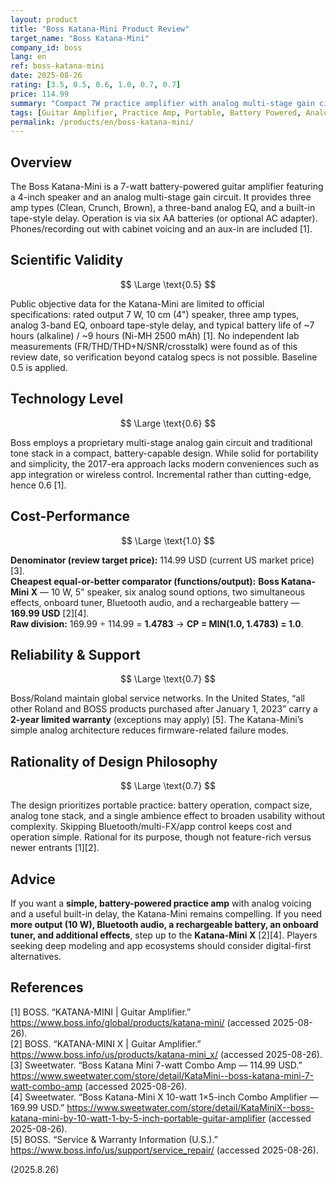 ```yaml
---
layout: product
title: "Boss Katana-Mini Product Review"
target_name: "Boss Katana-Mini"
company_id: boss
lang: en
ref: boss-katana-mini
date: 2025-08-26
rating: [3.5, 0.5, 0.6, 1.0, 0.7, 0.7]
price: 114.99
summary: "Compact 7W practice amplifier with analog multi-stage gain circuit, battery operation, and tape-style delay for portable guitar practice applications."
tags: [Guitar Amplifier, Practice Amp, Portable, Battery Powered, Analog]
permalink: /products/en/boss-katana-mini/
---
```


## Overview

The Boss Katana-Mini is a 7-watt battery-powered guitar amplifier featuring a 4-inch speaker and an analog multi-stage gain circuit. It provides three amp types (Clean, Crunch, Brown), a three-band analog EQ, and a built-in tape-style delay. Operation is via six AA batteries (or optional AC adapter). Phones/recording out with cabinet voicing and an aux-in are included [1].

## Scientific Validity

$$ \Large \text{0.5} $$

Public objective data for the Katana-Mini are limited to official specifications: rated output 7 W, 10 cm (4") speaker, three amp types, analog 3-band EQ, onboard tape-style delay, and typical battery life of ~7 hours (alkaline) / ~9 hours (Ni-MH 2500 mAh) [1]. No independent lab measurements (FR/THD/THD+N/SNR/crosstalk) were found as of this review date, so verification beyond catalog specs is not possible. Baseline 0.5 is applied.

## Technology Level

$$ \Large \text{0.6} $$

Boss employs a proprietary multi-stage analog gain circuit and traditional tone stack in a compact, battery-capable design. While solid for portability and simplicity, the 2017-era approach lacks modern conveniences such as app integration or wireless control. Incremental rather than cutting-edge, hence 0.6 [1].

## Cost-Performance

$$ \Large \text{1.0} $$

**Denominator (review target price):** 114.99 USD (current US market price) [3].  
**Cheapest equal-or-better comparator (functions/output):** **Boss Katana-Mini X** — 10 W, 5" speaker, six analog sound options, two simultaneous effects, onboard tuner, Bluetooth audio, and a rechargeable battery — **169.99 USD** [2][4].  
**Raw division:** 169.99 ÷ 114.99 = **1.4783** → **CP = MIN(1.0, 1.4783) = 1.0**.

## Reliability & Support

$$ \Large \text{0.7} $$

Boss/Roland maintain global service networks. In the United States, “all other Roland and BOSS products purchased after January 1, 2023” carry a **2-year limited warranty** (exceptions may apply) [5]. The Katana-Mini’s simple analog architecture reduces firmware-related failure modes.

## Rationality of Design Philosophy

$$ \Large \text{0.7} $$

The design prioritizes portable practice: battery operation, compact size, analog tone stack, and a single ambience effect to broaden usability without complexity. Skipping Bluetooth/multi-FX/app control keeps cost and operation simple. Rational for its purpose, though not feature-rich versus newer entrants [1][2].

## Advice

If you want a **simple, battery-powered practice amp** with analog voicing and a useful built-in delay, the Katana-Mini remains compelling. If you need **more output (10 W), Bluetooth audio, a rechargeable battery, an onboard tuner, and additional effects**, step up to the **Katana-Mini X** [2][4]. Players seeking deep modeling and app ecosystems should consider digital-first alternatives.

## References

[1] BOSS. “KATANA-MINI | Guitar Amplifier.” https://www.boss.info/global/products/katana-mini/ (accessed 2025-08-26).  
[2] BOSS. “KATANA-MINI X | Guitar Amplifier.” https://www.boss.info/us/products/katana-mini_x/ (accessed 2025-08-26).  
[3] Sweetwater. “Boss Katana Mini 7-watt Combo Amp — 114.99 USD.” https://www.sweetwater.com/store/detail/KataMini--boss-katana-mini-7-watt-combo-amp (accessed 2025-08-26).  
[4] Sweetwater. “Boss Katana-Mini X 10-watt 1×5-inch Combo Amplifier — 169.99 USD.” https://www.sweetwater.com/store/detail/KataMiniX--boss-katana-mini-by-10-watt-1-by-5-inch-portable-guitar-amplifier (accessed 2025-08-26).  
[5] BOSS. “Service & Warranty Information (U.S.).” https://www.boss.info/us/support/service_repair/ (accessed 2025-08-26).

(2025.8.26)
